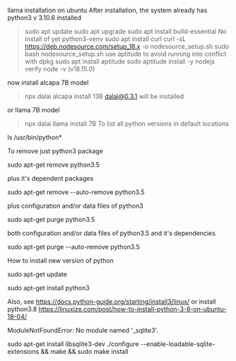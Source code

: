 llama installation on ubuntu
After installation, the system already has python3 v 3.10.6 installed

>sudo apt update
>sudo apt upgrade
>sudo apt install build-essential
>No install of yet python3-venv
>sudo apt install curl
>curl -sL https://deb.nodesource.com/setup_18.x -o nodesource_setup.sh
>sudo bash nodesource_setup.sh
use aptitude to avoid running into conflict with dpkg
>sudo apt install aptitude
>sudo aptitude install -y nodejs
verify node -v (v18.15.0)

now install alcapa 7B model
>npx dalai alcapa install 13B
>dalai@0.3.1 will be installed
>
or llama 7B model
>npx dalai llama install 7B
To list all python versions in default locations

ls /usr/bin/python*

To remove just python3 package

sudo apt-get remove python3.5

plus it's dependent packages

sudo apt-get remove --auto-remove python3.5

plus configuration and/or data files of python3

sudo apt-get purge python3.5

both configuration and/or data files of python3.5 and it's dependencies

sudo apt-get purge --auto-remove python3.5

How to install new version of python

sudo apt-get update

sudo apt-get install python3

Also, see https://docs.python-guide.org/starting/install3/linux/ or install python3.8 https://linuxize.com/post/how-to-install-python-3-8-on-ubuntu-18-04/

ModuleNotFoundError: No module named '_sqlite3'.

sudo apt-get install libsqlite3-dev
./configure --enable-loadable-sqlite-extensions && make && sudo make install
